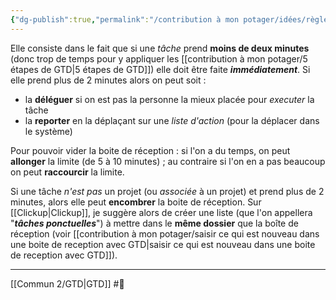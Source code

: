 ```yaml
---
{"dg-publish":true,"permalink":"/contribution à mon potager/idées/règle des deux minutes/"}
---
```


Elle consiste dans le fait que si une *tâche* prend **moins de deux minutes** (donc trop de temps pour y appliquer les [[contribution à mon potager/5 étapes de GTD\|5 étapes de GTD]]) elle doit être faite ***immédiatement***. Si elle prend plus de 2 minutes alors on peut soit :
- la **déléguer** si on est pas la personne la mieux placée pour *executer* la tâche
- la **reporter** en la déplaçant sur une *liste d'action* (pour la déplacer dans le système)

Pour pouvoir vider la boite de réception : si l'on a du temps, on peut **allonger** la limite (de 5 à 10 minutes) ; au contraire si l'on en a pas beaucoup on peut **raccourcir** la limite.

Si une tâche *n'est pas* un projet (ou *associée* à un projet) et prend plus de 2 minutes, alors elle peut **encombrer** la boite de réception.
Sur [[Clickup\|Clickup]], je suggère alors de créer une liste (que l'on appellera "***tâches ponctuelles***") à mettre dans le **même dossier** que la boîte de réception (voir [[contribution à mon potager/saisir ce qui est nouveau dans une boite de reception avec GTD\|saisir ce qui est nouveau dans une boite de reception avec GTD]]).

---
[[Commun 2/GTD\|GTD]] #🌲 